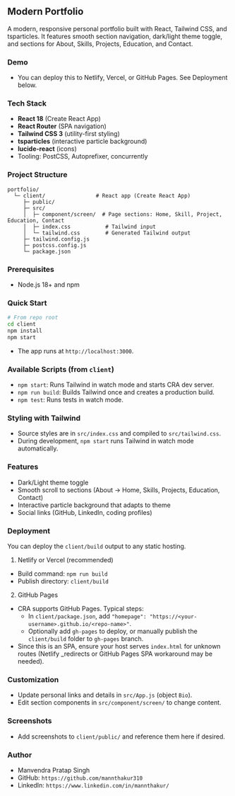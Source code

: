 ## Modern Portfolio

A modern, responsive personal portfolio built with React, Tailwind CSS, and tsparticles. It features smooth section navigation, dark/light theme toggle, and sections for About, Skills, Projects, Education, and Contact.

### Demo
- You can deploy this to Netlify, Vercel, or GitHub Pages. See Deployment below.

### Tech Stack
- **React 18** (Create React App)
- **React Router** (SPA navigation)
- **Tailwind CSS 3** (utility-first styling)
- **tsparticles** (interactive particle background)
- **lucide-react** (icons)
- Tooling: PostCSS, Autoprefixer, concurrently

### Project Structure
```
portfolio/
  └─ client/                # React app (Create React App)
     ├─ public/
     ├─ src/
     │  ├─ component/screen/  # Page sections: Home, Skill, Project, Education, Contact
     │  ├─ index.css           # Tailwind input
     │  └─ tailwind.css        # Generated Tailwind output
     ├─ tailwind.config.js
     ├─ postcss.config.js
     └─ package.json
```

### Prerequisites
- Node.js 18+ and npm

### Quick Start
```bash
# From repo root
cd client
npm install
npm start
```
- The app runs at `http://localhost:3000`.

### Available Scripts (from `client`)
- `npm start`: Runs Tailwind in watch mode and starts CRA dev server.
- `npm run build`: Builds Tailwind once and creates a production build.
- `npm test`: Runs tests in watch mode.

### Styling with Tailwind
- Source styles are in `src/index.css` and compiled to `src/tailwind.css`.
- During development, `npm start` runs Tailwind in watch mode automatically.

### Features
- Dark/Light theme toggle
- Smooth scroll to sections (About → Home, Skills, Projects, Education, Contact)
- Interactive particle background that adapts to theme
- Social links (GitHub, LinkedIn, coding profiles)

### Deployment
You can deploy the `client/build` output to any static hosting.

1) Netlify or Vercel (recommended)
- Build command: `npm run build`
- Publish directory: `client/build`

2) GitHub Pages
- CRA supports GitHub Pages. Typical steps:
  - In `client/package.json`, add `"homepage": "https://<your-username>.github.io/<repo-name>"`.
  - Optionally add `gh-pages` to deploy, or manually publish the `client/build` folder to `gh-pages` branch.
- Since this is an SPA, ensure your host serves `index.html` for unknown routes (Netlify _redirects or GitHub Pages SPA workaround may be needed).

### Customization
- Update personal links and details in `src/App.js` (object `Bio`).
- Edit section components in `src/component/screen/` to change content.

### Screenshots
- Add screenshots to `client/public/` and reference them here if desired.

### Author
- Manvendra Pratap Singh
- GitHub: `https://github.com/mannthakur310`
- LinkedIn: `https://www.linkedin.com/in/mannthakur/`



